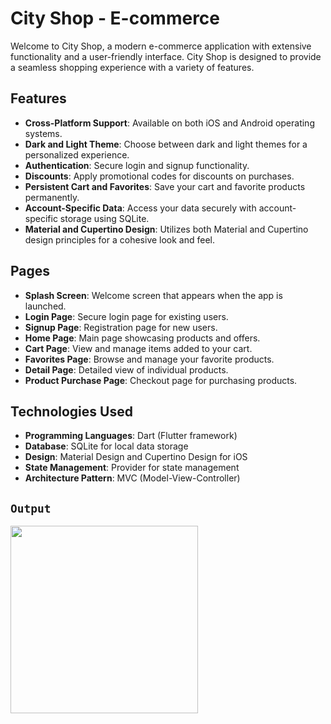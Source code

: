 # City Shop - E-commerce

Welcome to City Shop, a modern e-commerce application with extensive functionality and a user-friendly interface. City Shop is designed to provide a seamless shopping experience with a variety of features.

## Features

- **Cross-Platform Support**: Available on both iOS and Android operating systems.
- **Dark and Light Theme**: Choose between dark and light themes for a personalized experience.
- **Authentication**: Secure login and signup functionality.
- **Discounts**: Apply promotional codes for discounts on purchases.
- **Persistent Cart and Favorites**: Save your cart and favorite products permanently.
- **Account-Specific Data**: Access your data securely with account-specific storage using SQLite.
- **Material and Cupertino Design**: Utilizes both Material and Cupertino design principles for a cohesive look and feel.

## Pages

- **Splash Screen**: Welcome screen that appears when the app is launched.
- **Login Page**: Secure login page for existing users.
- **Signup Page**: Registration page for new users.
- **Home Page**: Main page showcasing products and offers.
- **Cart Page**: View and manage items added to your cart.
- **Favorites Page**: Browse and manage your favorite products.
- **Detail Page**: Detailed view of individual products.
- **Product Purchase Page**: Checkout page for purchasing products.

## Technologies Used

- **Programming Languages**: Dart (Flutter framework)
- **Database**: SQLite for local data storage
- **Design**: Material Design and Cupertino Design for iOS
- **State Management**: Provider for state management
- **Architecture Pattern**: MVC (Model-View-Controller)

## `Output `
<img src = "https://github.com/user-attachments/assets/10fa3550-314a-4470-badd-ba80e0fae79a" width = "300">


